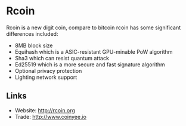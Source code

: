 # Rcoin

Rcoin is a new digit coin, compare to bitcoin rcoin has some significant differences included:
- 8MB block size
- Equihash which is a ASIC-resistant GPU-minable PoW algorithm
- Sha3 which can resist quantum attack
- Ed25519 which is a more secure and fast signature algorithm
- Optional privacy protection
- Lighting network support

## Links

* Website: http://rcoin.org
* Trade: http://www.coinyee.io
